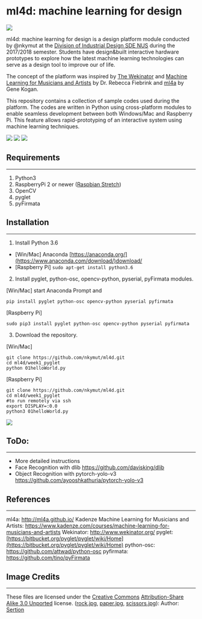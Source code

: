 # ml4d: machine learning for design


![](https://d2mxuefqeaa7sj.cloudfront.net/s_9842357C3BAF1E4621B39662A8FD188EB03D41C268175FE55C053D8FF415A3A6_1534595007503_Scanbinet-03.jpg)


ml4d: machine learning for design is a design platform module conducted by @nkymut at the [Division of Industrial Design SDE NUS](http://did.nus.edu.sg/) during the 2017/2018 semester. Students have
design&built interactive hardware prototypes to explore how the latest machine learning technologies can serve as a design tool to improve our of life.

The concept of the platform was inspired by [The Wekinator](http://www.wekinator.org/) and [Machine Learning for Musicians and Artists](https://www.kadenze.com/courses/machine-learning-for-musicians-and-artists/info) by Dr. Rebecca Fiebrink and [ml4a](http://ml4a.github.io/) by Gene Kogan.
 
This repository contains a collection of sample codes used during the platform. 
The codes are written in Python using cross-platform modules to enable seamless development between both Windows/Mac and Raspberry Pi. This feature allows rapid-prototyping of an interactive system using machine learning techniques.


![](https://d2mxuefqeaa7sj.cloudfront.net/s_9842357C3BAF1E4621B39662A8FD188EB03D41C268175FE55C053D8FF415A3A6_1534595007444_collectiveStories.jpg)
![](https://d2mxuefqeaa7sj.cloudfront.net/s_9842357C3BAF1E4621B39662A8FD188EB03D41C268175FE55C053D8FF415A3A6_1534595007401_detector.jpg)
![](https://d2mxuefqeaa7sj.cloudfront.net/s_9842357C3BAF1E4621B39662A8FD188EB03D41C268175FE55C053D8FF415A3A6_1534595007331_scanbinet.jpg)

## Requirements
----------
1. Python3
2. RaspberryPi 2 or newer ([Raspbian Stretch](https://www.raspberrypi.org/downloads/raspbian/)) 
3. OpenCV
4. pyglet
5. pyFirmata


## Installation
----------


1. Install Python 3.6
  - [Win/Mac] Anaconda [https://anaconda.org/](https://www.anaconda.com/download/)download/
  - [Raspberry Pi] `sudo apt-get install python3.6` 
2. Install pyglet, python-osc, opencv-python, pyserial, pyFirmata modules. 

[Win/Mac] start Anaconda Prompt and 

    pip install pyglet python-osc opencv-python pyserial pyfirmata

[Raspberry Pi]

    sudo pip3 install pyglet python-osc opencv-python pyserial pyfirmata
3. Download the repository.

[Win/Mac]

    git clone https://github.com/nkymut/ml4d.git
    cd ml4d/week1_pyglet
    python 01helloWorld.py

[Raspberry Pi]

    git clone https://github.com/nkymut/ml4d.git
    cd ml4d/week1_pyglet
    #to run remotely via ssh 
    export DISPLAY=:0.0
    python3 01helloWorld.py
![](https://d2mxuefqeaa7sj.cloudfront.net/s_9842357C3BAF1E4621B39662A8FD188EB03D41C268175FE55C053D8FF415A3A6_1534594423320_image.png)

## ToDo:
----------
- More detailed instructions 
- Face Recognition with dlib https://github.com/davisking/dlib
- Object Recognition with pytorch-yolo-v3 https://github.com/ayooshkathuria/pytorch-yolo-v3
## References
----------

ml4a: http://ml4a.github.io/
Kadenze Machine Learning for Musicians and Artists: https://www.kadenze.com/courses/machine-learning-for-musicians-and-artists Wekinator: http://www.wekinator.org/
pyglet: [https://bitbucket.org/pyglet/pyglet/wiki/Home](https://bitbucket.org/pyglet/pyglet/wiki/Home)
python-osc: https://github.com/attwad/python-osc
pyfirmata: https://github.com/tino/pyFirmata


## Image Credits
----------

These files are licensed under the [Creative Commons](https://en.wikipedia.org/wiki/en:Creative_Commons) [Attribution-Share Alike 3.0 Unported](https://creativecommons.org/licenses/by-sa/3.0/deed.en) license.
([rock.jpg](https://commons.wikimedia.org/wiki/File:Rock-paper-scissors_(rock).png), [paper.jpg](https://commons.wikimedia.org/wiki/File:Rock-paper-scissors_(paper).png), [scissors.jpg](https://commons.wikimedia.org/wiki/File:Rock-paper-scissors_(scissors).png)): Author: [Sertion](https://commons.wikimedia.org/wiki/User:Sertion) 

